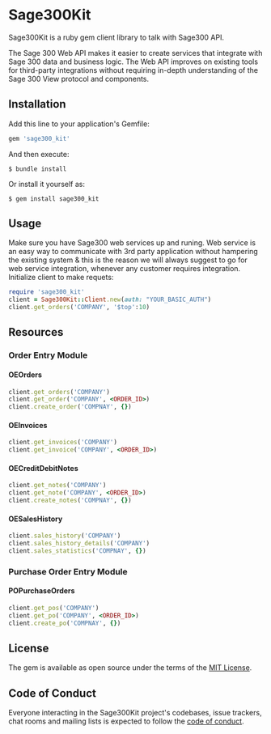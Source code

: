 # Sage300Kit

Sage300Kit is a ruby gem client library to talk with Sage300 API.   

The Sage 300 Web API makes it easier to create services that integrate with Sage 300 data and business logic. The Web API improves on existing tools for third-party integrations without requiring in-depth understanding of the Sage 300 View protocol and components.

## Installation

Add this line to your application's Gemfile:

```ruby
gem 'sage300_kit'
```

And then execute:

    $ bundle install

Or install it yourself as:

    $ gem install sage300_kit

## Usage

Make sure you have Sage300 web services up and runing. Web service is an easy way to communicate with 3rd party application without hampering the existing system & this is the reason we will always suggest to go for web service integration, whenever any customer requires integration.   
Initialize client to make requets:

``` ruby
require 'sage300_kit'
client = Sage300Kit::Client.new(auth: "YOUR_BASIC_AUTH")
client.get_orders('COMPANY', '$top':10)
```

## Resources

### Order Entry Module

#### OEOrders

``` ruby
client.get_orders('COMPANY')
client.get_order('COMPANY', <ORDER_ID>)
client.create_order('COMPNAY', {})
```

#### OEInvoices

``` ruby
client.get_invoices('COMPANY')
client.get_invoice('COMPANY', <ORDER_ID>)
```
#### OECreditDebitNotes

``` ruby
client.get_notes('COMPANY')
client.get_note('COMPANY', <ORDER_ID>)
client.create_notes('COMPNAY', {})
```

#### OESalesHistory

``` ruby
client.sales_history('COMPANY')
client.sales_history_details('COMPANY')
client.sales_statistics('COMPNAY', {})
```

### Purchase Order Entry Module

#### POPurchaseOrders

``` ruby
client.get_pos('COMPANY')
client.get_po('COMPANY', <ORDER_ID>)
client.create_po('COMPNAY', {})
```

## License

The gem is available as open source under the terms of the [MIT License](https://opensource.org/licenses/MIT).

## Code of Conduct

Everyone interacting in the Sage300Kit project's codebases, issue trackers, chat rooms and mailing lists is expected to follow the [code of conduct](https://github.com/lepepe/sage300_kit/blob/master/CODE_OF_CONDUCT.md).
